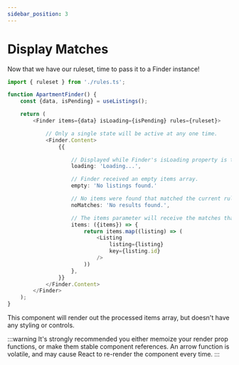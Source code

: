 ```yaml
---
sidebar_position: 3
---
```


# Display Matches

Now that we have our ruleset, time to pass it to a Finder instance!

```ts
import { ruleset } from './rules.ts';

function ApartmentFinder() {
    const {data, isPending} = useListings();

    return (
        <Finder items={data} isLoading={isPending} rules={ruleset}>

            // Only a single state will be active at any one time.
            <Finder.Content>
                {{

                    // Displayed while Finder's isLoading property is true.
                    loading: 'Loading...',

                    // Finder received an empty items array.
                    empty: 'No listings found.'

                    // No items were found that matched the current rules.
                    noMatches: 'No results found.',

                    // The items parameter will receive the matches that have been searched, filtered, and sorted.
                    items: ({items}) => {
                        return items.map((listing) => (
                            <Listing
                                listing={listing}
                                key={listing.id}
                            />
                        ))
                    },
                }}
            </Finder.Content>
        </Finder>
    );
}
```

This component will render out the processed items array, but doesn't have any styling or controls.

:::warning
It's strongly recommended you either memoize your render prop functions, or make them stable component references. An arrow function is volatile, and may cause React to re-render the component every time.
:::
